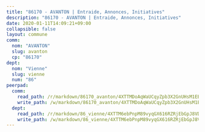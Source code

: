```yaml
---
title: "86170 - AVANTON | Entraide, Annonces, Initiatives"
description: "86170 - AVANTON | Entraide, Annonces, Initiatives"
date: 2020-01-11T14:09:21+09:00
collapsible: false
layout: commune
comm:
  nom: "AVANTON"
  slug: avanton
  cp: "86170"
dept:
  nom: "Vienne"
  slug: vienne
  num: "86"
peerpad:
  comm:
    read_path: /r/markdown/86170_avanton/4XTTMDoAqWaUCqyZpb3X2GnUHsM1EBLrqfz1pQ6Aiqcce2B1g
    write_path: /w/markdown/86170_avanton/4XTTMDoAqWaUCqyZpb3X2GnUHsM1EBLrqfz1pQ6Aiqcce2B1g-K3TgU1bzLHKLPaGd7ykA3tu8vanTR2Ttn3wesJKc1XCnVrAPxJheGabxoi1kv43cwLtqSkHDF92tyGTWUA2mKh2Pwth2oisherY9hevfJvSS8roo6bneAstfUmNeTt1FWtrTHjyG
  dept:
    read_path: /r/markdown/86_vienne/4XTTM6ebPnpM89vyqGX616RZRjEbGpJ8VDNVdSCrMHCb86ALN
    write_path: /w/markdown/86_vienne/4XTTM6ebPnpM89vyqGX616RZRjEbGpJ8VDNVdSCrMHCb86ALN-K3TgUEmU2PzobkNvYrNtR4DXtgm1qYeknzdEZmszmUFpRSMDjV62q8xZv1nUQEJqGnnT9H399N9TnzZMyT3rgAM3pHPbqGxVD33vWNzCSkbf2kxHwBfenpixiJuwbWaCBERwmNeA
---
```


